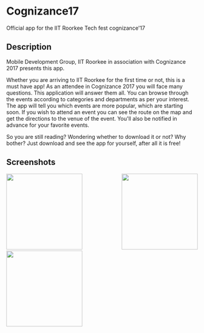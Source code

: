 # Cognizance17
Official app for the IIT Roorkee Tech fest cognizance'17

## Description 
Mobile Development Group, IIT Roorkee in association with Cognizance 2017 presents this app.

Whether you are arriving to IIT Roorkee for the first time or not, this is a must have app!
As an attendee in Cognizance 2017 you will face many questions. This application will answer them all. You can browse through the events according to categories and departments as per your interest. The app will tell you which events are more popular, which are starting soon. If you wish to attend an event you can see the route on the map and get the directions to the venue of the event. You'll also be notified in advance for your favorite events.

So you are still reading? Wondering whether to download it or not? Why bother? Just download and see the app for yourself, after all it is free!

## Screenshots
<div style="
	height: auto;
	text-align: justify;
	-ms-text-justify: distribute-all-lines;
	text-justify: distribute-all-lines;
">
<img src="https://lh3.googleusercontent.com/9REq8B6H55onJm7WuiBjmiT1tlcgfeEY045Wsfkh7rLpETuUQs-HRNTcqVDciOa1AvM=h900-rw" width="200"  />
<img src="https://lh3.googleusercontent.com/w7WXSeGxZlfQM3yUASYaBEb9c6NSTs6qn3gq3r-8eXhz3No96vGdpChK4qiIIj1jVyk=h900-rw" width="200"  />
<img src="https://lh3.googleusercontent.com/GtsHSyvJdLHp8FAIY9JfpmrubcwbGwfBawP0Hqxhy67v1xKtpsIp6PZoR6cwZ64V_u4f=h900-rw" width="200"  />
<span style="
  width: 100%;
  display: inline-block;
  font-size: 0;
  line-height: 0"></span>
</div>
